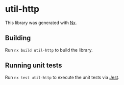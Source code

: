 # util-http

This library was generated with [Nx](https://nx.dev).

## Building

Run `nx build util-http` to build the library.

## Running unit tests

Run `nx test util-http` to execute the unit tests via [Jest](https://jestjs.io).
